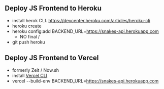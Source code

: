 ## Deploy JS Frontend to Heroku

- install herok CLI. https://devcenter.heroku.com/articles/heroku-cli
- heroku create
- heroku config:add BACKEND_URL=https://snakes-api.herokuapp.com
  - NO final /
- git push heroku

## Deploy JS Frontend to Vercel

- formerly Zeit / Now.sh
- install [Vercel CLI](https://vercel.com/download)
- vercel --build-env BACKEND_URL=https://snakes-api.herokuapp.com

